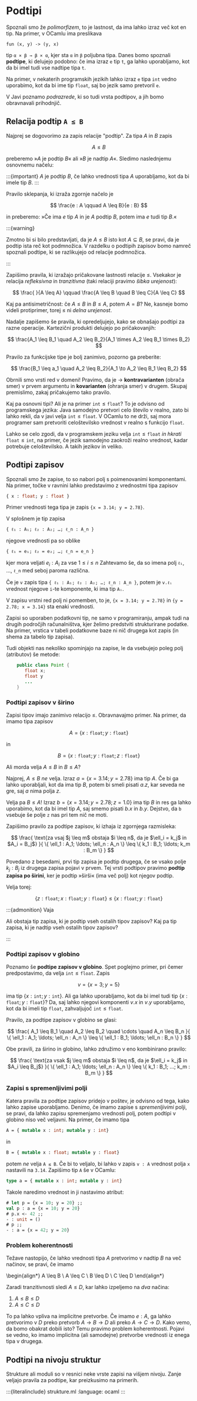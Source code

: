 # Podtipi

Spoznali smo že *polimorfizem*, to je lastnost, da ima lahko izraz več kot en
tip. Na primer, v OCamlu ima preslikava

    fun (x, y) -> (y, x)

tip `α × β → β × α`, kjer sta `α` in `β` poljubna tipa. Danes bomo spoznali
**podtipe**, ki delujejo podobno: če ima izraz `e` tip `t`, ga lahko
uporabljamo, kot da bi imel tudi vse nadtipe tipa `t`.

Na primer, v nekaterih programskih jezikih lahko izraz `e` tipa `int` vedno
uporabimo, kot da bi ime tip `float`, saj bo jezik samo pretvoril `e`.

V Javi poznamo *podrazrede*, ki so tudi vrsta podtipov, a jih bomo obravnavali
prihodnjič.

## Relacija podtip `A ≤ B`

Najprej se dogovorimo za zapis relacije "podtip". Za tipa $A$ in $B$ zapis

$$
A \leq B
$$

preberemo »$A$ je podtip $B$« ali »$B$ je nadtip $A$«. Sledimo naslednjemu
osnovnemu načelu:

:::{important}
$A$ je podtip $B$, če lahko vrednosti tipa $A$ uporabljamo, kot da bi imele
tip $B$.
:::

Pravilo sklepanja, ki izraža zgornje načelo je

$$
\frac{e : A \qquad A \leq B}{e : B}
$$

in preberemo: »Če ima $e$ tip $A$ in je $A$ podtip $B$, potem ima $e$ tudi tip $B$.«

:::{warning}

Zmotno bi si bilo predstavljati, da je $A \leq B$ isto kot $A \subseteq B$, se
pravi, da je podtip ista reč kot podmnožica. V razdelku o podtipih zapisov bomo
namreč spoznali podtipe, ki se razlikujejo od relacije podmnožica.

:::

Zapišimo pravila, ki izražajo pričakovane lastnosti relacije $\leq$. Vsekakor je relacija *refleksivna* in *tranzitivna* (taki relaciji pravimo *šibka urejenost*):

$$
\frac{ }{A \leq A}
\qquad
\frac{A \leq B \quad B \leq C}{A \leq C}
$$

Kaj pa antisimetričnost: če $A \leq B$ in $B \leq A$, potem $A = B$? Ne, kasneje
bomo videli protiprimer, torej $\leq$ ni *delna urejenost*.

Nadalje zapišemo še pravila, ki opredeljujejo, kako se obnašajo podtipi za razne
operacije. Kartezični produkti delujejo po pričakovanjih:

$$
\frac{A_1 \leq B_1 \quad A_2 \leq B_2}{A_1 \times A_2 \leq B_1 \times B_2}
$$

Pravilo za funkcijske tipe je bolj zanimivo, pozorno ga preberite:

$$
\frac{B_1 \leq a_1 \quad A_2 \leq B_2}{A_1 \to A_2 \leq B_1 \leq B_2}
$$

Obrnili smo vrsti red v domeni! Pravimo, da je $\to$ **kontravarianten** (obrača
smer) v prvem argumentu in **kovarianten** (ohranja smer) v drugem. Skupaj
premislimo, zakaj pričakujemo tako pravilo.

Kaj pa osnovni tipi? Ali je na primer $\mathtt{int} \leq \mathtt{float}$? To je odvisno od
programskega jezika: Java samodejno pretvori celo število v realno, zato bi
lahko rekli, da v javi velja $\mathtt{int} \leq \mathtt{float}$. V OCamlu to ne drži, saj mora
programer sam pretvoriti celoštevilsko vrednost v realno s funkcijo $\mathtt{float}$.

Lahko se celo zgodi, da v programskem jeziku velja $\mathtt{int} \leq \mathtt{float}$ *in hkrati*
$\mathtt{float} \leq \mathtt{int}$, na primer, če jezik samodejno zaokroži realno vrednost, kadar
potrebuje celoštevilsko. A takih jezikov in veliko.


## Podtipi zapisov

Spoznali smo že zapise, to so nabori polj s poimenovanimi komponentami. Na
primer, točke v ravnini lahko predstavimo z vrednostmi tipa zapisov

```ocaml
{ x : float; y : float }
```

Primer vrednosti tega tipa je zapis `{x = 3.14; y = 2.78}`.

V splošnem je tip zapisa

```none
{ ℓ₁ : A₁; ℓ₂ : A₂; …; ℓ_n : A_n }
```

njegove vrednosti pa so oblike

```none
{ ℓ₁ = e₁; ℓ₂ = e₂; …; ℓ_n = e_n }
```

kjer mora veljati $e_i : A_i$ za vse $1 \leq i \leq n$ Zahtevamo še, da so imena polj `ℓ₁`, …, `ℓ_n` med
seboj paroma različna.

Če je `v` zapis tipa `{ ℓ₁ : A₁; ℓ₂ : A₂; …; ℓ_n : A_n }`, potem je `v.ℓᵢ`
vrednost njegove `i`-te komponente, ki ima tip `Aᵢ`.

V zapisu vrstni red polj ni pomemben, to je, `{x = 3.14; y = 2.78}` in `{y = 2.78; x = 3.14}` sta enaki vrednosti.

Zapisi so uporaben podatkovni tip, ne samo v programiranju, ampak tudi na drugih
področjih računalništva, kjer želimo predstviti strukturirane podatke. Na
primer, vrstica v tabeli podatkovne baze ni nič drugega kot zapis (in shema za
tabelo tip zapisa).

Tudi objekti nas nekoliko spominjajo na zapise, le da vsebujejo poleg polj
(atributov) še metode:

```java
    public class Point {
       float x;
       float y
       ...
    }
```

### Podtipi zapisov v širino

Zapisi tipov imajo zanimivo relacijo $\leq$. Obravnavajmo primer. Na primer, da imamo tipa zapisov

$$
A = \{ x : \mathtt{float}; y : \mathtt{float} \}
$$

in

$$
B = \{ x : \mathtt{float}; y : \mathtt{float} ; z : \mathtt{float} \}
$$

Ali morda velja $A \leq B$ in $B \leq A$?

Najprej, $A \leq B$ *ne* velja. Izraz $a = \{x = 3.14; y = 2.78\}$ ima tip $A$. Če bi
ga lahko uporabljali, kot da ima tip $B$, potem bi smeli pisati $a.z$, kar
seveda ne gre, saj $a$ nima polja $z$.

Velja pa $B \leq A$! Izraz $b = \{x = 3.14; y = 2.78; z = 1.0\}$ ima tip $B$ in res
ga lahko uporabimo, kot da bi imel tip $A$, saj smemo pisati $b.x$ in $b.y$.
Dejstvo, da `b` vsebuje še polje `z` nas pri tem nič ne moti.

Zapišimo pravilo za podtipe zapisov, ki izhaja iz zgornjega razmisleka:

$$
\frac{
\text{za vsaj $j \leq m$ obstaja $i \leq n$, da je $\ell_i = k_j$ in $A_i = B_j$}
}{
\{ \ell_1 : A_1; \ldots; \ell_n : A_n \} \leq \{ k_1 : B_1; \ldots; k_m : B_m \}
}
$$

Povedano z besedami, prvi tip zapisa je podtip drugega, če se vsako polje $k_j :
B_j$ iz drugega zapisa pojavi v prvem. Tej vrsti podtipov pravimo **podtip zapisa
po širini**, ker je podtip »širši« (ima več polj) kot njegov podtip.

Velja torej:

$$
\{ z : \mathtt{float}; x : \mathtt{float}; y : \mathtt{float} \} \leq \{ x : \mathtt{float}; y : \mathtt{float} \}
$$

:::{admonition} Vaja

Ali obstaja tip zapisa, ki je podtip vseh ostalih tipov zapisov? Kaj
pa tip zapisa, ki je nadtip vseh ostalih tipov zapisov?

:::

### Podtipi zapisov v globino

Poznamo še **podtipe zapisov v globino**. Spet poglejmo primer, pri čemer
predpostavimo, da velja $\mathtt{int} \leq \mathtt{float}$. Zapis

$$
v = \{ x = 3; y = 5 \}
$$

ima tip $\{x : \mathtt{int}; y : \mathtt{int}\}$. Ali ga lahko uporabljamo, kot da bi imel tudi tip
$\{x : \mathtt{float}; y : \mathtt{float}\}$? Da, saj lahko njegovi komponenti $v.x$ in $v.y$
uporabljamo, kot da bi imeli tip $\mathtt{float}$, zahvaljujoč $\mathtt{int} \leq \mathtt{float}$.

Pravilo, za podtipe zapisov v globino se glasi:

$$
\frac{
A_1 \leq B_1 \quad
A_2 \leq B_2 \quad
\cdots \quad
A_n \leq B_n
}{
\{ \ell_1 : A_1; \ldots; \ell_n : A_n \} \leq \{ \ell_1 : B_1; \ldots; \ell_n : B_n \}
}
$$

Obe pravili, za širino in globino, lahko združimo v eno kombinirano pravilo:

$$
\frac{
\text{za vsak $j \leq m$ obstaja $i \leq n$, da je $\ell_i = k_j$ in $A_i \leq B_j$}
}{
\{ \ell_1 : A_1; \ldots; \ell_n : A_n \} \leq \{ k_1 : B_1; …; k_m : B_m \}
}
$$


### Zapisi s spremenljivimi polji

Katera pravila za podtipe zapisov pridejo v poštev, je odvisno od tega, kako
lahko zapise uporabljamo. Denimo, če imamo zapise s *spremenljivimi* polji, se
pravi, da lahko zapisu spremenjamo vrednosti polj, potem podtipi v globino niso
več veljavni. Na primer, če imamo tipa

```ocaml
A = { mutable x : int; mutable y : int}
```

in

```ocaml
B = { mutable x : float; mutable y : float}
```

potem *ne* velja `A ≤ B`. Če bi to veljalo, bi lahko v zapis `v : A` vrednost
polja `x` nastavili na `3.14`. Zapišimo tip `A` še v OCamlu:

```ocaml
type a = { mutable x : int; mutable y : int}
```

Takole naredimo vrednost in ji nastavimo atribut:

```ocaml
# let p = {x = 10; y = 20} ;;
val p : a = {x = 10; y = 20}
# p.x <- 42 ;;
- : unit = ()
# p ;;
- : a = {x = 42; y = 20}
```

### Problem koherentnosti

Težave nastopijo, če lahko vrednosti tipa $A$ pretvorimo v nadtip $B$ na več načinov, se pravi, če imamo

\begin{align*}
  A \leq B \\
  A \leq C \\
  B \leq D \\
  C \leq D
\end{align*}

Zaradi tranzitivnosti sledi $A \leq D$, kar lahko izpeljemo na *dva* načina:

1. $A \leq B \leq D$
2. $A \leq C \leq D$

To pa lahko vpliva na implicitne pretvorbe. Če imamo $e : A$, ga lahko pretvorimo
v $D$ preko pretvorb $A \to B \to D$ ali preko $A \to C \to D$. Kako vemo, da bomo obakrat
dobili isto? Temu pravimo problem koherentnosti. Pojavi se vedno, ko imamo
implicitna (ali samodejne) pretvorbe vrednosti iz enega tipa v drugega.


## Podtipi na nivoju struktur

Strukture ali moduli so v resnici neke vrste zapisi na višjem nivoju. Zanje veljajo
pravila za podtipe, kar preizkusimo na primerih.

:::{literalinclude} strukture.ml
:language: ocaml
:::
